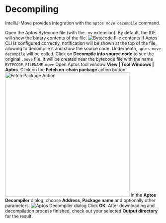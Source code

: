 # Decompiling

IntelliJ-Move provides integration with the `aptos move decompile` command.  

<procedure title="Decompile a single bytecode file" id="decompile_a_single_bytecode_file">
<step>Open the Aptos Bytecode file (with the <code>.mv</code> extension). By default, the IDE will show the binary contents of the file. 
<img src="mv_file_contents.png" alt="Bytecode File contents" /> 
If Aptos CLI is configured correctly, notification will be shown at the top of the file, allowing to decompile it and show the source code. 
Underneath, <code>aptos move decompile</code> will be called.  
</step>
<step>Click on <b>Decompile into source code</b> to see the original <code>.move</code> file. It will be created near the bytecode file with the name <code>BYTECODE_FILENAME.move</code></step>
</procedure>

<procedure title="Decompile a package from the blockchain" id="decompile_a_package_from_the_blockchain">
<step>Open Aptos tool window <b>View | Tool Windows | Aptos</b>. Click on the <b>Fetch on-chain package</b> action button.
<img src="fetch_package_action.png" alt="Fetch Package Action" width="400"/>
</step>
<step>In the <b>Aptos Decompiler</b> dialog, choose <b>Address</b>, <b>Package name</b> and optionally other parameters.
<img src="aptos_decompiler_dialog.png" alt="Aptos Decompiler dialog" /> 
Click <b>OK</b>.
</step>
<step>After downloading and decompilation process finished, check out your selected <b>Output directory</b> for the result.</step>
</procedure>



